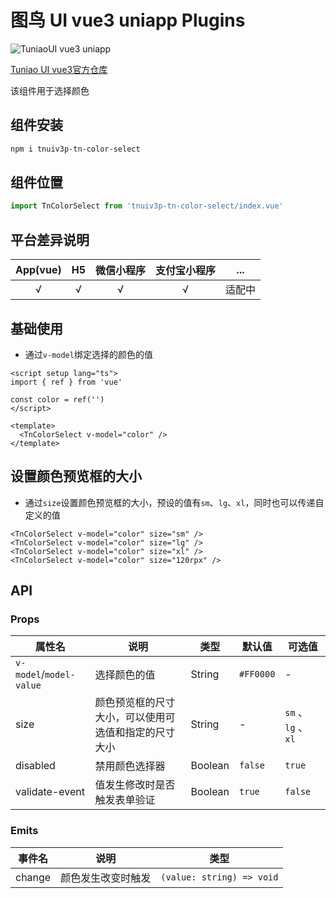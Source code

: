 # 图鸟 UI vue3 uniapp Plugins

![TuniaoUI vue3 uniapp](https://resource.tuniaokj.com/images/vue3/market/vue3-banner-min.jpg 'TuniaoUI vue3 uniapp')

[Tuniao UI vue3官方仓库](https://github.com/tuniaoTech/tuniaoui-rc-vue3-uniapp)

该组件用于选择颜色

## 组件安装

```bash
npm i tnuiv3p-tn-color-select
```

## 组件位置

```typescript
import TnColorSelect from 'tnuiv3p-tn-color-select/index.vue'
```

## 平台差异说明

| App(vue) | H5  | 微信小程序 | 支付宝小程序 |  ...   |
| :------: | :-: | :--------: | :----------: | :----: |
|    √     |  √  |     √      |      √       | 适配中 |

## 基础使用

- 通过`v-model`绑定选择的颜色的值

```vue
<script setup lang="ts">
import { ref } from 'vue'

const color = ref('')
</script>

<template>
  <TnColorSelect v-model="color" />
</template>
```

## 设置颜色预览框的大小

- 通过`size`设置颜色预览框的大小，预设的值有`sm`、`lg`、`xl`，同时也可以传递自定义的值

```vue
<TnColorSelect v-model="color" size="sm" />
<TnColorSelect v-model="color" size="lg" />
<TnColorSelect v-model="color" size="xl" />
<TnColorSelect v-model="color" size="120rpx" />
```

## API

### Props

| 属性名                  | 说明                                                 | 类型    | 默认值    | 可选值               |
| ----------------------- | ---------------------------------------------------- | ------- | --------- | -------------------- |
| `v-model`/`model-value` | 选择颜色的值                                         | String  | `#FF0000` | -                    |
| size                    | 颜色预览框的尺寸大小，可以使用可选值和指定的尺寸大小 | String  | -         | `sm` 、 `lg` 、 `xl` |
| disabled                | 禁用颜色选择器                                       | Boolean | `false`   | `true`               |
| validate-event          | 值发生修改时是否触发表单验证                         | Boolean | `true`    | `false`              |

### Emits

| 事件名 | 说明               | 类型                      |
| ------ | ------------------ | ------------------------- |
| change | 颜色发生改变时触发 | `(value: string) => void` |
